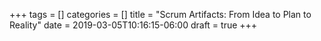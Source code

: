 +++
tags = []
categories = []
title = "Scrum Artifacts: From Idea to Plan to Reality"
date = 2019-03-05T10:16:15-06:00
draft = true
+++